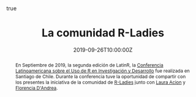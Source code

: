 ---
abstract: En Septiembre de 2019, la segunda edición de LatinR, la [Conferencia Latinoamericana sobre el Uso de R en Investigación y Desarrollo](https://github.com/LatinR/presentaciones-LatinR2018) fue realizada en Santiago de Chile. Durante la conferencia tuve la oportunidad de compartir con los presentes la iniciativa de la comunidad de [R-Ladies](https://rladies.org/) junto con [Laura Acion](http://lacion.rbind.io/) y [Florencia D'Andrea](https://twitter.com/cantoflor_87). 
all_day: false
authors: []
date: "2019-09-26T10:00:00Z"
event: Conferencia Latinoamericana sobre el uso de R en investigación y desarrollo 
event_url: https://latin-r.com/
featured: false
links:
- icon: twitter
  icon_pack: fab
  name: Follow
  url: https://twitter.com/yabellini 
location: Centro de Extensión de la Universidad Católica, Santiago de Chile
math: true
publishDate: "2019-09-26T10:00:00Z"
slides: 
summary: En Septiembre de 2019, la segunda edición de LatinR, la [Conferencia Latinoamericana sobre el Uso de R en Investigación y Desarrollo](https://github.com/LatinR/presentaciones-LatinR2018) fue realizada en Santiago de Chile. Durante la conferencia tuve la oportunidad de compartir con los presentes la iniciativa de la comunidad de [R-Ladies](https://rladies.org/) junto con [Laura Acion](http://lacion.rbind.io/) y [Florencia D'Andrea](https://twitter.com/cantoflor_87). 
tags: []
title: La comunidad R-Ladies
url_code: ""
url_pdf: "RLadiesLatinRConf2019.pdf"
url_slides: ""
url_video: ""
---